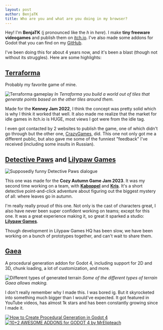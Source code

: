 ```yaml
---
layout: post
author: BenjaTK
title: Who are you and what are you doing in my browser?
---
```


Hey! I'm **BenjaTK** (j pronounced like the _h_ in _here_). I make **tiny freeware videogames** and publish them on [itch.io](https://benjatk.itch.io/). I've also made some addons for Godot that you can find on my [GitHub](https://github.com/BenjaTK).

I've been doing this for about 4 years now, and it's been a blast (though not without its struggles). Here are some highlights:

## [Terraforma](https://benjatk.itch.io/terraforma)

Probably my favorite game of mine. 

![Terraforma gameplay](https://img.itch.zone/aW1hZ2UvMTY3MDkxMi85OTU4MjE1LmdpZg==/347x500/L6Lwst.gif)
*In Terraforma you build a world out of tiles that generate points based on the other tiles around them.*

Made for the **Kenney Jam 2022**, I think the concept was pretty solid which is why I think it worked that well. It also made me realize that the market for idle games in itch.io is HUGE, most views I got were from the idle tag.

I even got contacted by 2 websites to publish the game, one of which didn't go through but the other one, [CrazyGames](https://www.crazygames.com/game/terraforma?bypassCache=o9ipl), did. This one not only got me a different public, but also gave me some of the funniest "feedback" I've received (including some insults in Russian).

## [Detective Paws](https://benjatk.itch.io/detective-paws) and [Lilypaw Games](https://lilypaw-games.itch.io/)

![Supposedly funny Detective Paws dialogue](https://img.itch.zone/aW1hZ2UvMjI4OTg2MS8xMzYzODU3Ni5naWY=/347x500/H05rfs.gif)

This one was made for the **Cozy Autumn Game Jam 2023**. It was my second time working on a team, with [**Kaboppel**](https://phil-o.itch.io/) and [**Kris**](https://dapper-kris.itch.io/). It's a short detective point-and-click adventure about figuring out the biggest mystery of all: where leaves go in autumn. 

I'm really really proud of this one. Not only is the cast of characters great, I also have never been super confident working on teams; except for this one. It was a great experience making it, so great it sparked a studio: [**Lilypaw Games**](https://lilypaw-games.itch.io/).

Though development in Lilypaw Games HQ has been slow, we have been working on a bunch of prototypes together, and can't wait to share them.

## [Gaea](https://github.com/BenjaTK/Gaea)

A procedural generation addon for Godot 4, including support for 2D and 3D, chunk loading, a lot of customization, and more.

![Different types of generated terrain](https://github.com/BenjaTK/Gaea/raw/main/docs/assets/generators-showcase.png)
*Some of the different types of terrain Gaea allows making.*

I don't really remember why I made this. I was bored ig. But it skyrocketed into something much bigger than I would've expected. It got featured in YouTube videos, has almost 1k stars and has been constantly growing since I made it.

[![How to Create Procedural Generation in Godot 4](https://github.com/BenjaTK/Gaea/raw/main/docs/assets/devworm-thumbnail.jpg)](https://youtu.be/oB1xsCcO9wI "How to Create Procedural Generation in Godot 4")
[![10+2 AWESOME ADDONS for GODOT 4 by MrElipteach](https://github.com/BenjaTK/Gaea/raw/main/docs/assets/mrelipteach-thumbnail.jpg)](https://youtu.be/-FQNPCB7e3s?t=144&si=myv2OsGoLa7jiUfi "10+2 AWESOME ADDONS for GODOT 4 by MrElipteach")

